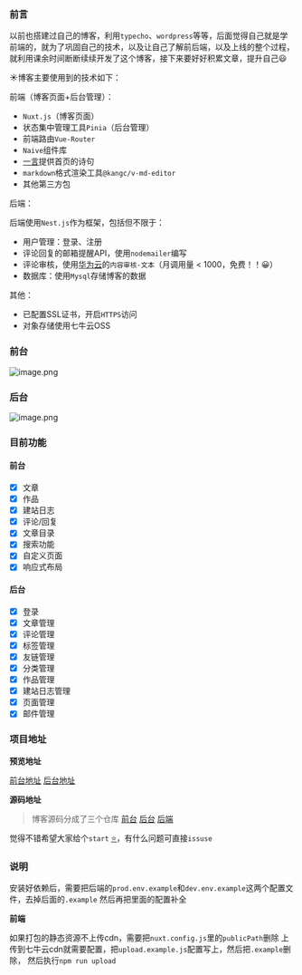 ### 前言

以前也搭建过自己的博客，利用`typecho`、`wordpress`等等，后面觉得自己就是学前端的，就为了巩固自己的技术，以及让自己了解前后端，以及上线的整个过程，就利用课余时间断断续续开发了这个博客，接下来要好好积累文章，提升自己😃


☀️博客主要使用到的技术如下：

前端（博客页面+后台管理）：

- `Nuxt.js`（博客页面）
- 状态集中管理工具`Pinia`（后台管理）
- 前端路由`Vue-Router`
- `Naive`组件库
- [一言](https://hitokoto.cn/)提供首页的诗句
- `markdown`格式渲染工具`@kangc/v-md-editor`
- 其他第三方包

后端：


后端使用`Nest.js`作为框架，包括但不限于：


- 用户管理：登录、注册
- 评论回复的邮箱提醒API，使用`nodemailer`编写
- 评论审核，使用[华为云](https://www.huaweicloud.com/product/textmoderation.html)的`内容审核-文本`（月调用量 < 1000，免费！！😀）
- 数据库：使用`Mysql`存储博客的数据

其他：

- 已配置SSL证书，开启`HTTPS`访问
- 对象存储使用七牛云OSS


### 前台

![image.png](https://p1-juejin.byteimg.com/tos-cn-i-k3u1fbpfcp/9b9e1400628948558c180dac79d34c89~tplv-k3u1fbpfcp-watermark.image?)


### 后台

![image.png](https://p9-juejin.byteimg.com/tos-cn-i-k3u1fbpfcp/3d24ddff6d094b58b95c46f901a4d5fb~tplv-k3u1fbpfcp-watermark.image?)


### 目前功能

#### 前台
- [x] 文章
- [x] 作品
- [x] 建站日志
- [x] 评论/回复
- [x] 文章目录
- [x] 搜索功能
- [x] 自定义页面
- [x] 响应式布局

#### 后台

- [x] 登录
- [x] 文章管理
- [x] 评论管理
- [x] 标签管理
- [x] 友链管理
- [x] 分类管理
- [x] 作品管理
- [x] 建站日志管理
- [x] 页面管理
- [x] 邮件管理

### 项目地址
**预览地址**

[前台地址](https://blog.lsyboy.cn)  [后台地址](https://admin.lsyboy.cn)

**源码地址**
> 博客源码分成了三个仓库
[前台](https://github.com/da34/YuJie-Code-client)  [后台](https://github.com/da34/YuJieCode-admin)
[后端](https://github.com/da34/YuJie-Service)

觉得不错希望大家给个`start` [⭐](https://emojipedia.org/star/)，有什么问题可直接`issuse`


### 说明
安装好依赖后，需要把后端的`prod.env.example`和`dev.env.example`这两个配置文件，去掉后面的`.example`
然后再把里面的配置补全

**前端**

如果打包的静态资源不上传cdn，需要把`nuxt.config.js`里的`publicPath`删除
上传到七牛云cdn就需要配置，把`upload.example.js`配置写上，然后把`.example`删除，
然后执行`npm run upload`



